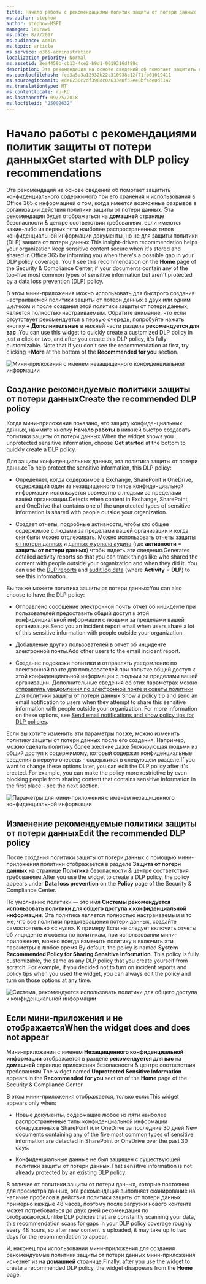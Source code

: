 ```yaml
---
title: Начало работы с рекомендациями политик защиты от потери данных
ms.author: stephow
author: stephow-MSFT
manager: laurawi
ms.date: 8/7/2017
ms.audience: Admin
ms.topic: article
ms.service: o365-administration
localization_priority: Normal
ms.assetid: 2ea4459b-cb13-4ce2-b9d1-0619316df88c
description: Эта рекомендация на основе сведений об помогает защитить конфиденциального содержимого при его хранения и использования в Office 365 с информацией о том, когда имеется возможные разрывов в организации действия политики защиты от потери данных. Эта рекомендация будет отображаться на домашней странице безопасности &amp; центре соответствия требованиям, если имеются какие-либо из первых пяти наиболее распространенных типов конфиденциальной информации документы, но не защищены от политики защиты от потери данных.
ms.openlocfilehash: fcd3a5a3a12932b22c310938c12f71fb01019411
ms.sourcegitcommit: ede6230c2df398dc0a633e8f32ee0bfede0d5142
ms.translationtype: MT
ms.contentlocale: ru-RU
ms.lasthandoff: 09/25/2018
ms.locfileid: "25002632"
---
```

# <a name="get-started-with-dlp-policy-recommendations"></a><span data-ttu-id="3759c-104">Начало работы с рекомендациями политик защиты от потери данных</span><span class="sxs-lookup"><span data-stu-id="3759c-104">Get started with DLP policy recommendations</span></span>

<span data-ttu-id="3759c-p102">Эта рекомендация на основе сведений об помогает защитить конфиденциального содержимого при его хранения и использования в Office 365 с информацией о том, когда имеется возможные разрывов в организации действия политики защиты от потери данных. Эта рекомендация будет отображаться на **домашней** странице безопасности &amp; центре соответствия требованиям, если имеются какие-либо из первых пяти наиболее распространенных типов конфиденциальной информации документы, но не для защиты политики (DLP) защита от потери данных.</span><span class="sxs-lookup"><span data-stu-id="3759c-p102">This insight-driven recommendation helps your organization keep sensitive content secure when it's stored and shared in Office 365 by informing you when there's a possible gap in your DLP policy coverage. You'll see this recommendation on the **Home** page of the Security &amp; Compliance Center, if your documents contain any of the top-five most common types of sensitive information but aren't protected by a data loss prevention (DLP) policy.</span></span> 
  
<span data-ttu-id="3759c-p103">В этом мини-приложения можно использовать для быстрого создания настраиваемой политики защиты от потери данных в двух или одним щелчком и после создания этой политики защиты от потери данных, является полностью настраиваемым. Обратите внимание, что если отсутствует рекомендуется в первую очередь, попробуйте нажать кнопку **+ Дополнительные** в нижней части раздела **рекомендуется для вас** .</span><span class="sxs-lookup"><span data-stu-id="3759c-p103">You can use this widget to quickly create a customized DLP policy in just a click or two, and after you create this DLP policy, it's fully customizable. Note that if you don't see the recommendation at first, try clicking **+More** at the bottom of the **Recommended for you** section.</span></span> 
  
![Мини-приложения с именем незащищенного конфиденциальной информации](media/91bc04d2-6eff-4294-8b73-b2d56d26ffc4.png)
  
## <a name="create-the-recommended-dlp-policy"></a><span data-ttu-id="3759c-110">Создание рекомендуемые политики защиты от потери данных</span><span class="sxs-lookup"><span data-stu-id="3759c-110">Create the recommended DLP policy</span></span>

<span data-ttu-id="3759c-111">Когда мини-приложения показано, что защиту конфиденциальных данных, нажмите кнопку **Начало работы** в нижней быстро создавать политики защиты от потери данных.</span><span class="sxs-lookup"><span data-stu-id="3759c-111">When the widget shows you unprotected sensitive information, choose **Get started** at the bottom to quickly create a DLP policy.</span></span> 
  
<span data-ttu-id="3759c-112">Для защиты конфиденциальных данных, эта политика защиты от потери данных:</span><span class="sxs-lookup"><span data-stu-id="3759c-112">To help protect the sensitive information, this DLP policy:</span></span>
  
- <span data-ttu-id="3759c-113">Определяет, когда содержимое в Exchange, SharePoint и OneDrive, содержащий один из незащищенного типов конфиденциальной информации используется совместно с людьми за пределами вашей организации.</span><span class="sxs-lookup"><span data-stu-id="3759c-113">Detects when content in Exchange, SharePoint, and OneDrive that contains one of the unprotected types of sensitive information is shared with people outside your organization.</span></span>
    
- <span data-ttu-id="3759c-p104">Создает отчеты, подробные активности, чтобы кто общее содержимое с людьми за пределами вашей организации и когда они были можно отслеживать. Можно использовать [отчеты защиты от потери данных](view-the-dlp-reports.md) и [данных журнала аудита](search-the-audit-log-in-security-and-compliance.md) (где **активности** = **защиты от потери данных**) чтобы видеть эти сведения.</span><span class="sxs-lookup"><span data-stu-id="3759c-p104">Generates detailed activity reports so that you can track things like who shared the content with people outside your organization and when they did it. You can use the [DLP reports](view-the-dlp-reports.md) and [audit log data](search-the-audit-log-in-security-and-compliance.md) (where **Activity** = **DLP**) to see this information.</span></span>
    
<span data-ttu-id="3759c-116">Вы также можете политика защиты от потери данных:</span><span class="sxs-lookup"><span data-stu-id="3759c-116">You can also choose to have the DLP policy:</span></span>
  
- <span data-ttu-id="3759c-117">Отправлено сообщение электронной почты отчет об инциденте при пользователей предоставить общий доступ к этой конфиденциальной информации с людьми за пределами вашей организации.</span><span class="sxs-lookup"><span data-stu-id="3759c-117">Send you an incident report email when users share a lot of this sensitive information with people outside your organization.</span></span>
    
- <span data-ttu-id="3759c-118">Добавление других пользователей в отчет об инциденте электронной почты.</span><span class="sxs-lookup"><span data-stu-id="3759c-118">Add other users to the email incident report.</span></span>
    
- <span data-ttu-id="3759c-p105">Создание подсказки политики и отправлять уведомление по электронной почте для пользователей при попытке общий доступ к этой конфиденциальной информации с людьми за пределами вашей организации. Дополнительные сведения об этих параметрах можно [отправлять уведомления по электронной почте и советы политики для политики защиты от потери данных](use-notifications-and-policy-tips.md).</span><span class="sxs-lookup"><span data-stu-id="3759c-p105">Show a policy tip and send an email notification to users when they attempt to share this sensitive information with people outside your organization. For more information on these options, see [Send email notifications and show policy tips for DLP policies](use-notifications-and-policy-tips.md).</span></span>
    
<span data-ttu-id="3759c-p106">Если вы хотите изменить эти параметры позже, можно изменить политику защиты от потери данных после его создания. Например, можно сделать политику более жесткие даже блокирующая людьми из общий доступ к содержимому, который содержит конфиденциальные сведения в первую очередь - содержится в следующем разделе.</span><span class="sxs-lookup"><span data-stu-id="3759c-p106">If you want to change these options later, you can edit the DLP policy after it's created. For example, you can make the policy more restrictive by even blocking people from sharing content that contains sensitive information in the first place - see the next section.</span></span>
  
![Параметры для мини-приложения с именем незащищенного конфиденциальной информации](media/b6106cbd-1bed-4582-aaef-b678de470c9b.png)
  
## <a name="edit-the-recommended-dlp-policy"></a><span data-ttu-id="3759c-124">Изменение рекомендуемые политики защиты от потери данных</span><span class="sxs-lookup"><span data-stu-id="3759c-124">Edit the recommended DLP policy</span></span>

<span data-ttu-id="3759c-125">После создания политики защиты от потери данных с помощью мини-приложения политики отображается в разделе **Защита от потери данных** на странице **Политика** безопасности &amp; центре соответствия требованиям.</span><span class="sxs-lookup"><span data-stu-id="3759c-125">After you use the widget to create a DLP policy, the policy appears under **Data loss prevention** on the **Policy** page of the Security &amp; Compliance Center.</span></span> 
  
<span data-ttu-id="3759c-p107">По умолчанию политики — это имя **Системы рекомендуется использовать политики для общего доступа к конфиденциальной информации**. Эта политика является полностью настраиваемым и то же, что все политики предотвращения потери данных, создайте самостоятельно «с нуля». К примеру Если не следует включить отчеты об инциденте и советы по политикам, при использовании мини-приложения, можно всегда изменить политику и включить эти параметры в любое время.</span><span class="sxs-lookup"><span data-stu-id="3759c-p107">By default, the policy is named **System Recommended Policy for Sharing Sensitive Information**. This policy is fully customizable, the same as any DLP policy that you create yourself from scratch. For example, if you decided not to turn on incident reports and policy tips when you used the widget, you can always edit the policy and turn on those options at any time.</span></span>
  
![Система, рекомендуется использовать политики для общего доступа к конфиденциальной информации](media/2fc49f25-ec25-4433-add4-d60f73888f13.png)
  
## <a name="when-the-widget-does-and-does-not-appear"></a><span data-ttu-id="3759c-130">Если мини-приложения и не отображается</span><span class="sxs-lookup"><span data-stu-id="3759c-130">When the widget does and does not appear</span></span>

<span data-ttu-id="3759c-131">Мини-приложения с именем **Незащищенного конфиденциальной информации** отображается в разделе **рекомендуется для вас** на **домашней** странице приложения безопасности &amp; центре соответствия требованиям.</span><span class="sxs-lookup"><span data-stu-id="3759c-131">The widget named **Unprotected Sensitive Information** appears in the **Recommended for you** section of the **Home** page of the Security &amp; Compliance Center.</span></span> 
  
<span data-ttu-id="3759c-132">В этом мини-приложения отображается, только если:</span><span class="sxs-lookup"><span data-stu-id="3759c-132">This widget appears only when:</span></span>
  
- <span data-ttu-id="3759c-133">Новые документы, содержащие любое из пяти наиболее распространенные типы конфиденциальной информации обнаруженных в SharePoint или OneDrive за последние 30 дней.</span><span class="sxs-lookup"><span data-stu-id="3759c-133">New documents containing any of the five most common types of sensitive information are detected in SharePoint or OneDrive over the past 30 days.</span></span>
    
- <span data-ttu-id="3759c-134">Конфиденциальные данные не был защищен с существующей политики защиты от потери данных.</span><span class="sxs-lookup"><span data-stu-id="3759c-134">That sensitive information is not already protected by an existing DLP policy.</span></span>
    
<span data-ttu-id="3759c-135">В отличие от политики защиты от потери данных, которые постоянно для просмотра данных, эта рекомендация выполняет сканирование на наличие пробелов в действия политики защиты от потери данных примерно каждые 48 часов, поэтому после загрузки нового контента может потребоваться до двух дней рекомендация по отображаются.</span><span class="sxs-lookup"><span data-stu-id="3759c-135">Unlike DLP policies that are constantly scanning your data, this recommendation scans for gaps in your DLP policy coverage roughly every 48 hours, so after new content is uploaded, it may take up to two days for the recommendation to appear.</span></span>
  
<span data-ttu-id="3759c-136">И, наконец при использовании мини-приложения для создания рекомендуемые политики защиты от потери данных мини-приложения исчезнет из на **домашней** странице.</span><span class="sxs-lookup"><span data-stu-id="3759c-136">Finally, after you use the widget to create a recommended DLP policy, the widget disappears from the **Home** page.</span></span> 
  

